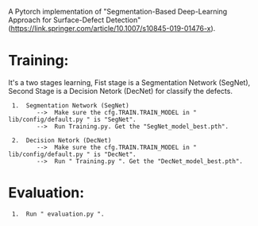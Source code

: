 A Pytorch implementation of "Segmentation-Based Deep-Learning Approach for Surface-Defect Detection"
(https://link.springer.com/article/10.1007/s10845-019-01476-x).

# Training:
It's a two stages learning, Fist stage is a Segmentation Network (SegNet), Second Stage is a Decision Netork (DecNet) for classify the defects.

     1.  Segmentation Network (SegNet)
            -->  Make sure the cfg.TRAIN.TRAIN_MODEL in " lib/config/default.py " is "SegNet".
            -->  Run Training.py. Get the "SegNet_model_best.pth".

     2.  Decision Netork (DecNet) 
            -->  Make sure the cfg.TRAIN.TRAIN_MODEL in " lib/config/default.py " is "DecNet".
            -->  Run " Training.py ". Get the "DecNet_model_best.pth".
        
# Evaluation:
     1.  Run " evaluation.py ". 
